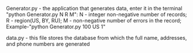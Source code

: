 Generator.py - the application that generates data, enter it in the terminal "python Generator.py N R M":
N - integer non-negative number of records;
R - region(US, BY, RU);
M - non-negative number of errors in the record; 
Example-"python Generator.py 100 US 1"

data.py - this file stores the database from which the full name, addresses, and phone numbers are generated
